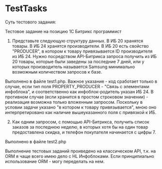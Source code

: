# TestTasks

Суть тестового задания:

Тестовое задание на позицию 1С Битрикс программист

1) Представьте следующую структуру данных. В ИБ 20 хранятся товары. В ИБ 24 хранятся производители. В ИБ 20 есть свойство "PRODUCER", в котором к товару привязывается ID производителя из ИБ 24. 
Нужно посредством API-Битрикса запроса получить из ИБ 20 товары, которые были заведены за последние 7 дней, или у которых производитель называется Samsung минимально возможным количеством запросов к базе.

Выполнено в файле test1.php. Важное указание - код сработает только в случае, если тип поля PROPERTY_PRODUCER - "Связь с элементами инфоблока", и соответственно как инфоблок-родитель указан ИБ 24. В противном случае (если хранится в простом строковом значении) - реализация возможна только вложенным запросом. Поскольку в условии задачи указано "в котором к товару привязывается", мною оно интерпретировано как наличие вышеуказанного поля с привязкой к ИБ.

2) Как одним запросом, с помощью API-Битрикса, получить список заказов за последнюю неделю, в которых хотя бы на один товар предоставлена скидка, и телефон покупателя начинается с цифры 7.

Выполнено в файле test2.php

Выполнение тестовых заданий проиведено на классическом API, т.к. на ORM я чаще всего имею дело с HL Инфоблоками. Если принципиально использование ORM - могу переделать на нем.

